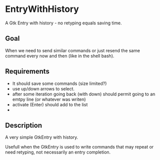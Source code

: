 # EntryWithHistory

A Gtk Entry with history - no retyping equals saving time.

## Goal

When we need to send similar commands or just resend the same command every now and then (like in the shell bash).

## Requirements

 - It should save some commands (size limited?)
 - use up/down arrows to select.
 - after some iteration going back (with down) should permit going to an emtpy line (or whatever was writen)
 - activate (Enter) should add to the list
 - 

## Description

A very simple GtkEntry with history.

Usefull when the GtkEntry is used to write commands that may repeat or need retyping, not necessarily an entry completion. 
